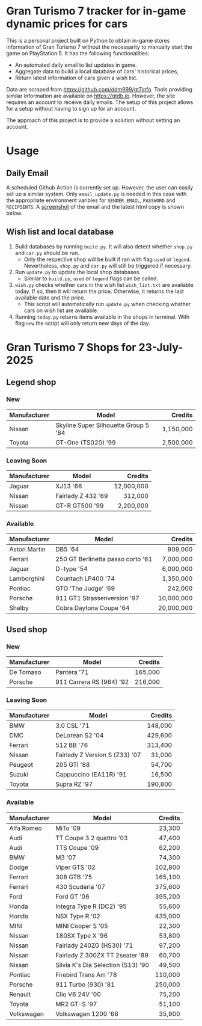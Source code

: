 # Gran Turismo 7 tracker for in-game dynamic prices for cars

This is a personal project built on Python to obtain in-game stores information of Gran Turismo 7 without the necessarity to manually start the game on PlayStation 5. It has the following functionalities:

- An automated daily email to list updates in game.
- Aggregate data to build a local database of cars' historical prices,
- Return latest information of cars given a wish list.

Data are scraped from https://github.com/ddm999/gt7info. Tools providing similar information are available on https://gtdb.io. However, the site requires an account to receive daily emails. The setup of this project allows for a setup without having to sign up for an account.

The approach of this project is to provide a solution without setting an account.

# Usage

## Daily Email

A scheduled Github Action is currently set up. However, the user can easily set up a similar system. Only `email_update.py` is needed in this case with the appropriate environment varibles for `SENDER_EMAIL`, `PASSWORD` and `RECIPIENTS`. A [screenshot](https://raw.githubusercontent.com/marcohoucheng/Gran-Turismo-7-Price-Tracker/main/data/email_screenshot.png) of the email and the latest html copy is shown below.

## Wish list and local database

1. Build databases by running `build.py`. It will also detect whether `shop.py` and `car.py` should be run.
    - Only the respective shop will be built if ran with flag `used` or `legend`. Nevertheless, `shop.py` and `car.py` will still be triggered if necessary.
2. Run `update.py` to update the local shop databases.
    - Similar to `build.py`, `used` or `legend` flags can be called.
3. `wish.py` checks whether cars in the wish list `wish_list.txt` are available today. If so, then it will return the price. Otherwise, it returns the last available date and the price.
    - This script will automatically run `update.py` when checking whather cars on wish list are available.
4. Running `today.py` returns items available in the shops in terminal. With flag `new` the script will only return new days of the day.


# Gran Turismo 7 Shops for 23-July-2025



## Legend shop

### New
 | Manufacturer | Model | Credits |
 | --- | --- | --: |
|Nissan|Skyline Super Silhouette Group 5 '84|1,150,000|
|Toyota|GT-One (TS020) '99|2,500,000|

### Leaving Soon
 | Manufacturer | Model | Credits |
 | --- | --- | --: |
|Jaguar|XJ13 '66|12,000,000|
|Nissan|Fairlady Z 432 '69|312,000|
|Nissan|GT-R GT500 '99|2,200,000|

### Available
 | Manufacturer | Model | Credits |
 | --- | --- | --: |
|Aston Martin|DB5 '64|909,000|
|Ferrari|250 GT Berlinetta passo corto '61|7,000,000|
|Jaguar|D-type '54|6,000,000|
|Lamborghini|Countach LP400 '74|1,350,000|
|Pontiac|GTO 'The Judge' '69|242,000|
|Porsche|911 GT1 Strassenversion '97|10,000,000|
|Shelby|Cobra Daytona Coupe '64|20,000,000|


## Used shop

### New
 | Manufacturer | Model | Credits |
 | --- | --- | --: |
|De Tomaso|Pantera '71|165,000|
|Porsche|911 Carrera RS (964) '92|216,000|

### Leaving Soon
 | Manufacturer | Model | Credits |
 | --- | --- | --: |
|BMW|3.0 CSL '71|148,000|
|DMC|DeLorean S2 '04|429,600|
|Ferrari|512 BB '76|313,400|
|Nissan|Fairlady Z Version S (Z33) '07|31,000|
|Peugeot|205 GTI '88|54,700|
|Suzuki|Cappuccino (EA11R) '91|16,500|
|Toyota|Supra RZ '97|190,800|

### Available
 | Manufacturer | Model | Credits |
 | --- | --- | --: |
|Alfa Romeo|MiTo '09|23,300|
|Audi|TT Coupe 3.2 quattro '03|47,400|
|Audi|TTS Coupe '09|62,200|
|BMW|M3 '07|74,300|
|Dodge|Viper GTS '02|102,800|
|Ferrari|308 GTB '75|165,100|
|Ferrari|430 Scuderia '07|375,600|
|Ford|Ford GT '06|395,200|
|Honda|Integra Type R (DC2) '95|55,600|
|Honda|NSX Type R '02|435,000|
|MINI|MINI Cooper S '05|22,300|
|Nissan|180SX Type X '96|53,800|
|Nissan|Fairlady 240ZG (HS30) '71|97,200|
|Nissan|Fairlady Z 300ZX TT 2seater '89|60,700|
|Nissan|Silvia K's Dia Selection (S13) '90|49,500|
|Pontiac|Firebird Trans Am '78|110,000|
|Porsche|911 Turbo (930) '81|250,000|
|Renault|Clio V6 24V '00|75,200|
|Toyota|MR2 GT-S '97|51,100|
|Volkswagen|Volkswagen 1200 '66|35,900|
